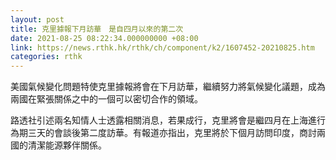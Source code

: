 ```yaml
---
layout: post
title: 克里據報下月訪華　是自四月以來的第二次
date: 2021-08-25 08:22:34.000000000 +08:00
link: https://news.rthk.hk/rthk/ch/component/k2/1607452-20210825.htm
categories: rthk
---
```


美國氣候變化問題特使克里據報將會在下月訪華，繼續努力將氣候變化議題，成為兩國在緊張關係之中的一個可以密切合作的領域。

路透社引述兩名知情人士透露相關消息，若果成行，克里將會是繼四月在上海進行為期三天的會談後第二度訪華。有報道亦指出，克里將於下個月訪問印度，商討兩國的清潔能源夥伴關係。
